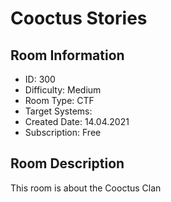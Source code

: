 ﻿# Cooctus Stories

## Room Information
- ID: 300
- Difficulty: Medium
- Room Type: CTF
- Target Systems: 
- Created Date: 14.04.2021
- Subscription: Free

## Room Description
This room is about the Cooctus Clan
